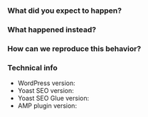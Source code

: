 ### What did you expect to happen?

### What happened instead?

### How can we reproduce this behavior?

### Technical info
* WordPress version:
* Yoast SEO version:
* Yoast SEO Glue version:
* AMP plugin version:
